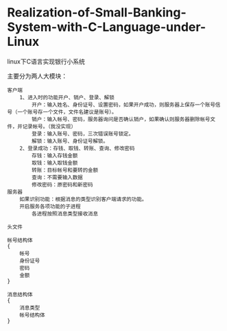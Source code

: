 # Realization-of-Small-Banking-System-with-C-Language-under-Linux
linux下C语言实现银行小系统

主要分为两人大模块：
	
	客户端
		1、进入时的功能开户、销户、登录、解锁
			开户：输入姓名、身份证号、设置密码，如果开户成功，则服务器上保存一个账号信号（一个账号存一个文件，文件名建议是账号）。
			销户：输入帐号、密码，服务器询问是否确认销户，如果确认则服务器删除帐号文件，并记录帐号。（我没实现）
			登录：输入账号、密码，三次错误账号锁定。
			解锁：输入账号、身份证号解锁。
		2、登录成功：存钱、取钱、转账、查询、修改密码
			存钱：输入存钱金额
			取钱：输入取钱金额
			转账：目标帐号和要转的金额
			查询：不需要输入数据
			修改密码：原密码和新密码
	服务器
		如果识别功能：根据消息的类型识别客户端请求的功能。
		开启服务各项功能的子进程
			各进程按照消息类型接收消息
		
	头文件
	
	帐号结构体
	{
		帐号
		身份证号
		密码
		金额
	}

	消息结构体
	{
		消息类型
		帐号结构体
	}
	
